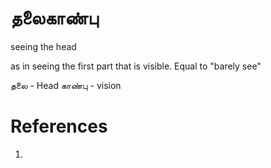 # தலைகாண்பு
seeing the head 

as in seeing the first part that is visible. Equal to "barely see"

தலை - Head
காண்பு - vision

# References
1. 

